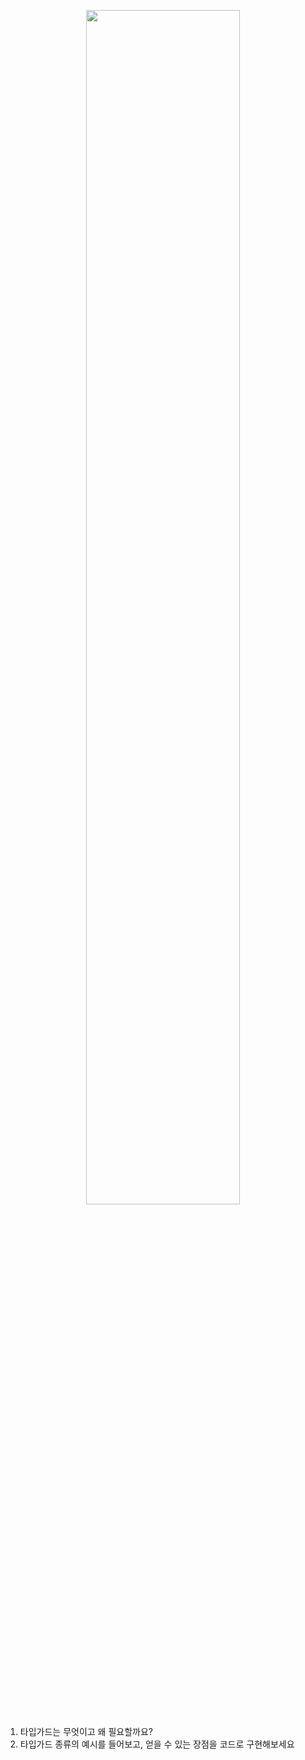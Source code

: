 <p align="center"><img src="https://github.com/JeongwooHam/FE_Study_Logs/assets/123251211/5fdcf8c5-62c5-42c8-913d-eb53f883a8aa" width="70%"/></p>

1.  타입가드는 무엇이고 왜 필요할까요?
2.  타입가드 종류의 예시를 들어보고, 얻을 수 있는 장점을 코드로 구현해보세요
